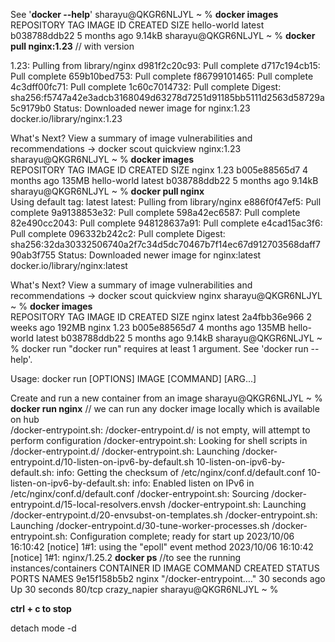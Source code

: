 
See '**docker --help**'
sharayu@QKGR6NLJYL ~ % **docker images**
REPOSITORY    TAG       IMAGE ID       CREATED        SIZE
hello-world   latest    b038788ddb22   5 months ago   9.14kB
sharayu@QKGR6NLJYL ~ % **docker pull nginx:1.23** // with version

1.23: Pulling from library/nginx
d981f2c20c93: Pull complete 
d717c194cb15: Pull complete 
659b10bed753: Pull complete 
f86799101465: Pull complete 
4c3dff00fc71: Pull complete 
1c60c7014732: Pull complete 
Digest: sha256:f5747a42e3adcb3168049d63278d7251d91185bb5111d2563d58729a5c9179b0
Status: Downloaded newer image for nginx:1.23
docker.io/library/nginx:1.23

What's Next?
  View a summary of image vulnerabilities and recommendations → docker scout quickview nginx:1.23
sharayu@QKGR6NLJYL ~ % **docker images**         
REPOSITORY    TAG       IMAGE ID       CREATED        SIZE
nginx         1.23      b005e88565d7   4 months ago   135MB
hello-world   latest    b038788ddb22   5 months ago   9.14kB
sharayu@QKGR6NLJYL ~ % **docker pull nginx**     
Using default tag: latest
latest: Pulling from library/nginx
e886f0f47ef5: Pull complete 
9a9138853e32: Pull complete 
598a42ec6587: Pull complete 
82e490cc2043: Pull complete 
948128637a91: Pull complete 
e4cad15ac3f6: Pull complete 
096332b242c2: Pull complete 
Digest: sha256:32da30332506740a2f7c34d5dc70467b7f14ec67d912703568daff790ab3f755
Status: Downloaded newer image for nginx:latest
docker.io/library/nginx:latest

What's Next?
  View a summary of image vulnerabilities and recommendations → docker scout quickview nginx
sharayu@QKGR6NLJYL ~ % **docker images**    
REPOSITORY    TAG       IMAGE ID       CREATED        SIZE
nginx         latest    2a4fbb36e966   2 weeks ago    192MB
nginx         1.23      b005e88565d7   4 months ago   135MB
hello-world   latest    b038788ddb22   5 months ago   9.14kB
sharayu@QKGR6NLJYL ~ % docker run 
"docker run" requires at least 1 argument.
See 'docker run --help'.

Usage:  docker run [OPTIONS] IMAGE [COMMAND] [ARG...]

Create and run a new container from an image
sharayu@QKGR6NLJYL ~ % **docker run nginx**   // we can run any docker image locally which is available on hub     
/docker-entrypoint.sh: /docker-entrypoint.d/ is not empty, will attempt to perform configuration
/docker-entrypoint.sh: Looking for shell scripts in /docker-entrypoint.d/
/docker-entrypoint.sh: Launching /docker-entrypoint.d/10-listen-on-ipv6-by-default.sh
10-listen-on-ipv6-by-default.sh: info: Getting the checksum of /etc/nginx/conf.d/default.conf
10-listen-on-ipv6-by-default.sh: info: Enabled listen on IPv6 in /etc/nginx/conf.d/default.conf
/docker-entrypoint.sh: Sourcing /docker-entrypoint.d/15-local-resolvers.envsh
/docker-entrypoint.sh: Launching /docker-entrypoint.d/20-envsubst-on-templates.sh
/docker-entrypoint.sh: Launching /docker-entrypoint.d/30-tune-worker-processes.sh
/docker-entrypoint.sh: Configuration complete; ready for start up
2023/10/06 16:10:42 [notice] 1#1: using the "epoll" event method
2023/10/06 16:10:42 [notice] 1#1: nginx/1.25.2
**docker ps** //to see the running instances/containers
CONTAINER ID   IMAGE     COMMAND                  CREATED          STATUS          PORTS     NAMES
9e15f158b5b2   nginx     "/docker-entrypoint.…"   30 seconds ago   Up 30 seconds   80/tcp    crazy_napier
sharayu@QKGR6NLJYL ~ % 

**ctrl + c to stop**

detach mode -d
